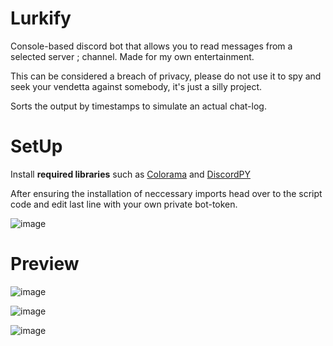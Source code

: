 # Lurkify
Console-based discord bot that allows you to read messages from a selected server ; channel. Made for my own entertainment.

This can be considered a breach of privacy, please do not use it to spy and seek your vendetta against somebody, it's just a silly project.

Sorts the output by timestamps to simulate an actual chat-log.

# SetUp

Install **required libraries** such as [Colorama](https://pypi.org/project/colorama/) and [DiscordPY](https://discordpy.readthedocs.io/en/stable/index.html)

After ensuring the installation of neccessary imports head over to the script code and edit last line with your own private bot-token.

![image](https://github.com/mononxki/Lurkify/assets/143356794/cdadd507-73e9-4d85-a737-2c73dd10f0b0)

# Preview

![image](https://github.com/mononxki/Lurkify/assets/143356794/8a37689e-9d7a-449b-977d-3b03f1203440)

![image](https://github.com/mononxki/Lurkify/assets/143356794/e3874585-feed-4354-9708-41cedc6bc958)

![image](https://github.com/mononxki/Lurkify/assets/143356794/ccac8577-37b4-4f0f-b978-901e759b42c8)

